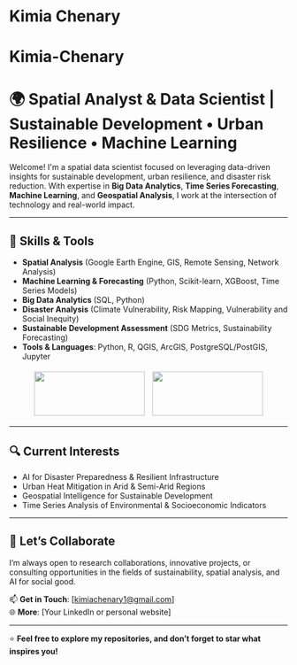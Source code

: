 # Kimia Chenary 

# Kimia-Chenary
# 🌍 Spatial Analyst & Data Scientist | Sustainable Development • Urban Resilience • Machine Learning

Welcome! I'm a spatial data scientist focused on leveraging data-driven insights for sustainable development, urban resilience, and disaster risk reduction. With expertise in **Big Data Analytics**, **Time Series Forecasting**, **Machine Learning**, and **Geospatial Analysis**, I work at the intersection of technology and real-world impact.

---

## 🔧 Skills & Tools

- **Spatial Analysis** (Google Earth Engine, GIS, Remote Sensing, Network Analysis)
- **Machine Learning & Forecasting** (Python, Scikit-learn, XGBoost, Time Series Models)
- **Big Data Analytics** (SQL, Python)
- **Disaster Analysis** (Climate Vulnerability, Risk Mapping, Vulnerability and Social Inequity)
- **Sustainable Development Assessment** (SDG Metrics, Sustainability Forecasting)
- **Tools & Languages**: Python, R, QGIS, ArcGIS, PostgreSQL/PostGIS, Jupyter

<p align="center">
  <img src="https://github.com/user-attachments/assets/44529f86-6021-48dd-a32c-9f88d8f958b9" width="200" height="80" style="margin: 5px;"/>
  <img src="https://github.com/user-attachments/assets/c94555d4-91a3-456d-bb91-f67c635a2bc8" width="200" height="80" style="margin: 5px;"/>
</p>


---

## 🔍 Current Interests

- AI for Disaster Preparedness & Resilient Infrastructure  
- Urban Heat Mitigation in Arid & Semi-Arid Regions  
- Geospatial Intelligence for Sustainable Development  
- Time Series Analysis of Environmental & Socioeconomic Indicators  

---

## 🤝 Let’s Collaborate

I’m always open to research collaborations, innovative projects, or consulting opportunities in the fields of sustainability, spatial analysis, and AI for social good.

📫 **Get in Touch**: [kimiachenary1@gmail.com]  
🌐 **More**: [Your LinkedIn or personal website]

---

⭐ **Feel free to explore my repositories, and don’t forget to star what inspires you!**


